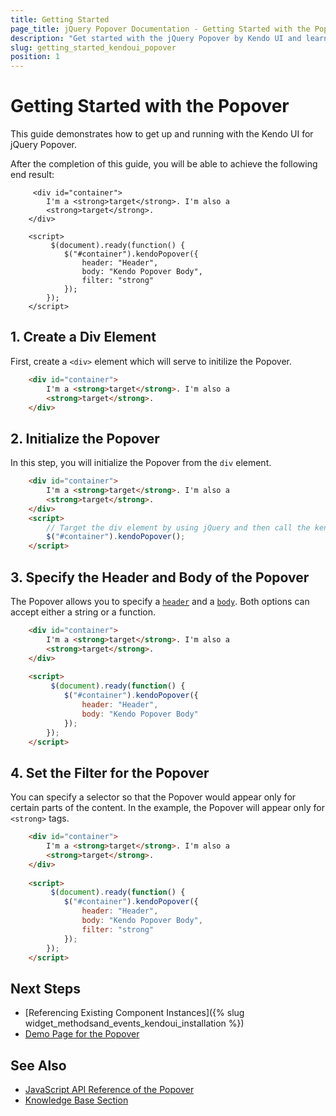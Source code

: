 ```yaml
---
title: Getting Started
page_title: jQuery Popover Documentation - Getting Started with the Popover
description: "Get started with the jQuery Popover by Kendo UI and learn how to create and initialize the component."
slug: getting_started_kendoui_popover
position: 1
---
```


# Getting Started with the Popover

This guide demonstrates how to get up and running with the Kendo UI for jQuery Popover.

After the completion of this guide, you will be able to achieve the following end result:

```dojo
     <div id="container">
        I'm a <strong>target</strong>. I'm also a
        <strong>target</strong>.
    </div>
     
    <script>
         $(document).ready(function() {
            $("#container").kendoPopover({
                header: "Header",
                body: "Kendo Popover Body",
                filter: "strong"
            });
        });
    </script>
```

## 1. Create a Div Element

First, create a `<div>` element which will serve to initilize the Popover.

```html
    <div id="container">
        I'm a <strong>target</strong>. I'm also a
        <strong>target</strong>.
    </div>
```

## 2. Initialize the Popover 

In this step, you will initialize the Popover from the `div` element. 

```html
    <div id="container">
        I'm a <strong>target</strong>. I'm also a
        <strong>target</strong>.
    </div>
    <script>
        // Target the div element by using jQuery and then call the kendoPopover() method.
        $("#container").kendoPopover();
    </script>
```

## 3. Specify the Header and Body of the Popover

The Popover allows you to specify a [`header`](/api/javascript/ui/popover/configuration/header) and a [`body`](/api/javascript/ui/popover/configuration/body). Both options can accept either a string or a function.

```html
    <div id="container">
        I'm a <strong>target</strong>. I'm also a
        <strong>target</strong>.
    </div>
     
    <script>
         $(document).ready(function() {
            $("#container").kendoPopover({
                header: "Header",
                body: "Kendo Popover Body"
            });
        });
    </script>
```

## 4. Set the Filter for the Popover

You can specify a selector so that the Popover would appear only for certain parts of the content. In the example, the Popover will appear only for `<strong>` tags.

```html
    <div id="container">
        I'm a <strong>target</strong>. I'm also a
        <strong>target</strong>.
    </div>
     
    <script>
         $(document).ready(function() {
            $("#container").kendoPopover({
                header: "Header",
                body: "Kendo Popover Body",
                filter: "strong"
            });
        });
    </script>
```

## Next Steps 

* [Referencing Existing Component Instances]({% slug widget_methodsand_events_kendoui_installation %}) 
* [Demo Page for the Popover](https://demos.telerik.com/kendo-ui/popover/index)

## See Also 

* [JavaScript API Reference of the Popover](/api/javascript/ui/popover)
* [Knowledge Base Section](/knowledge-base)


